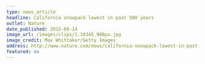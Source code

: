 ```yaml
---
type: news_article
headline: California snowpack lowest in past 500 years
outlet: Nature
date_published: 2015-09-14
image_url: /images/clips/1.18345_900px.jpg
image_credit: Max Whittaker/Getty Images
address: http://www.nature.com/news/california-snowpack-lowest-in-past-500-years-1.18345
featured: no
---
```


